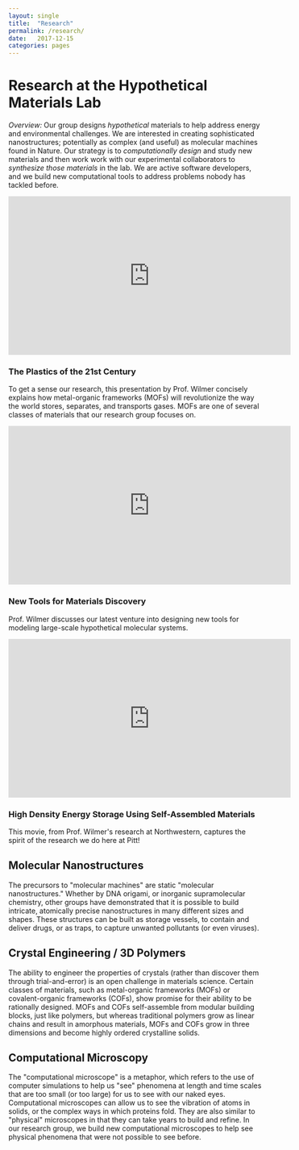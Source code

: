 ```yaml
---
layout: single
title:  "Research"
permalink: /research/
date:   2017-12-15
categories: pages
---
```


Research at the Hypothetical Materials Lab
==========================================

*Overview:* Our group designs *hypothetical* materials to help address energy and environmental challenges. We are interested in creating sophisticated nanostructures; potentially as complex (and useful) as molecular machines found in Nature. Our strategy is to *computationally design* and study new materials and then work work with our experimental collaborators to *synthesize those materials* in the lab.
We are active software developers, and we build new computational tools to address problems nobody has tackled before.

<iframe width="560" height="315" src="https://www.youtube.com/watch?v=n1hcF2kYlC0" frameborder="0" title="The Plastics of the 21st Century" allowfullscreen></iframe>

### The Plastics of the 21st Century

To get a sense our research, this presentation by Prof. Wilmer concisely explains how metal-organic frameworks (MOFs) will revolutionize the way the world stores, separates, and transports gases. MOFs are one of several classes of materials that our research group focuses on.

<iframe width="560" height="315" src="https://www.youtube.com/watch?v=kOGgnFtXr_Q" frameborder="0" title="New Tools for Materials Discovery" allowfullscreen></iframe>

### New Tools for Materials Discovery

Prof. Wilmer discusses our latest venture into designing new tools for modeling large-scale hypothetical molecular systems.

<iframe width="560" height="315" src="https://www.youtube.com/watch?v=QaKSekjAnqY" frameborder="0" title="High Density Energy Storage Using Self-Assembled Materials" allowfullscreen></iframe>

### High Density Energy Storage Using Self-Assembled Materials

This movie, from Prof. Wilmer's research at Northwestern, captures the spirit of the research we do here at Pitt!

Molecular Nanostructures
------------------------

The precursors to "molecular machines" are static "molecular nanostructures."
Whether by DNA origami, or inorganic supramolecular chemistry, other groups have demonstrated that it is possible to build intricate, atomically precise nanostructures in many different sizes and shapes.
These structures can be built as storage vessels, to contain and deliver drugs, or as traps, to capture unwanted pollutants (or even viruses).

Crystal Engineering / 3D Polymers
---------------------------------

The ability to engineer the properties of crystals (rather than discover them through trial-and-error) is an open challenge in materials science.
Certain classes of materials, such as metal-organic frameworks (MOFs) or covalent-organic frameworks (COFs), show promise for their ability to be rationally designed.
MOFs and COFs self-assemble from modular building blocks, just like polymers, but whereas traditional polymers grow as linear chains and result in amorphous materials, MOFs and COFs grow in three dimensions and become highly ordered crystalline solids.

Computational Microscopy
------------------------

The "computational microscope" is a metaphor, which refers to the use of computer simulations to help us "see" phenomena at length and time scales that are too small (or too large) for us to see with our naked eyes.
Computational microscopes can allow us to see the vibration of atoms in solids, or the complex ways in which proteins fold.
They are also similar to "physical" microscopes in that they can take years to build and refine.
In our research group, we build new computational microscopes to help see physical phenomena that were not possible to see before.
